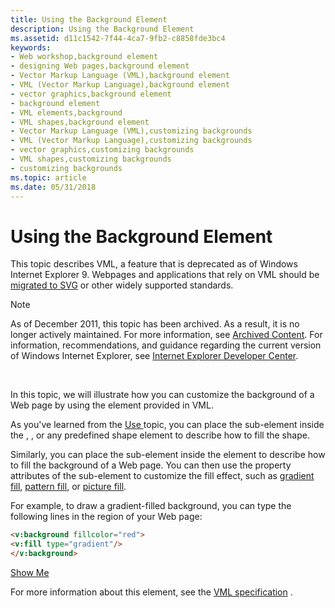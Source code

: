 ```yaml
---
title: Using the Background Element
description: Using the Background Element
ms.assetid: d11c1542-7f44-4ca7-9fb2-c8858fde3bc4
keywords:
- Web workshop,background element
- designing Web pages,background element
- Vector Markup Language (VML),background element
- VML (Vector Markup Language),background element
- vector graphics,background element
- background element
- VML elements,background
- VML shapes,background element
- Vector Markup Language (VML),customizing backgrounds
- VML (Vector Markup Language),customizing backgrounds
- vector graphics,customizing backgrounds
- VML shapes,customizing backgrounds
- customizing backgrounds
ms.topic: article
ms.date: 05/31/2018
---
```


# Using the Background Element

This topic describes VML, a feature that is deprecated as of Windows Internet Explorer 9. Webpages and applications that rely on VML should be [migrated to SVG](https://go.microsoft.com/fwlink/p/?LinkID=236964) or other widely supported standards.

> [!Note]  
> As of December 2011, this topic has been archived. As a result, it is no longer actively maintained. For more information, see [Archived Content](https://docs.microsoft.com/previous-versions/windows/internet-explorer/ie-developer/). For information, recommendations, and guidance regarding the current version of Windows Internet Explorer, see [Internet Explorer Developer Center](https://go.microsoft.com/fwlink/p/?linkid=204313).

 

In this topic, we will illustrate how you can customize the background of a Web page by using the <background> element provided in VML.

As you've learned from the [Use <fill>](web-workshop---how-to-use-vml-on-web-pages-----fill--element.md) topic, you can place the <fill> sub-element inside the <shape>, <shapetype>, or any predefined shape element to describe how to fill the shape.

Similarly, you can place the <fill> sub-element inside the <background> element to describe how to fill the background of a Web page. You can then use the property attributes of the <fill> sub-element to customize the fill effect, such as [gradient fill](web-workshop---how-to-use-vml-on-web-pages-----fill--element.md), [pattern fill](web-workshop---how-to-use-vml-on-web-pages-----fill--element.md), or [picture fill](web-workshop---how-to-use-vml-on-web-pages-----fill--element.md).

For example, to draw a gradient-filled background, you can type the following lines in the <BODY> region of your Web page:


```HTML
<v:background fillcolor="red">
<v:fill type="gradient"/>
</v:background>
```



[Show Me](https://samples.msdn.microsoft.com/workshop/samples/vml/examples/Background/Background1.md)

For more information about this element, see the [VML specification](https://www.w3.org/TR/NOTE-VML#-toc416858389) .

 

 




